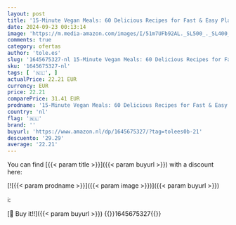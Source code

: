 ```yaml
---
layout: post
title: '15-Minute Vegan Meals: 60 Delicious Recipes for Fast & Easy Plant-Based Eats'
date: 2024-09-23 00:13:14
image: 'https://m.media-amazon.com/images/I/51m7UFb92AL._SL500_._SL400_.jpg'
comments: true
category: ofertas
author: 'tole.es'
slug: '1645675327-nl 15-Minute Vegan Meals: 60 Delicious Recipes for Fast &...'
sku: '1645675327-nl'
tags: [ '🇳🇱', ]
actualPrice: 22.21 EUR
currency: EUR
price: 22.21
comparePrice: 31.41 EUR
prodname: '15-Minute Vegan Meals: 60 Delicious Recipes for Fast & Easy Plant-Based Eats'
country: 'nl'
flag: '🇳🇱'
brand: ''
buyurl: 'https://www.amazon.nl/dp/1645675327/?tag=tolees0b-21'
descuento: '29.29'
average: '22.21'
---
```


You can find [{{< param title >}}]({{< param buyurl >}}) with a discount here:

[![{{< param prodname >}}]({{< param image >}})]({{< param buyurl >}})

ℹ️:


[🛒 Buy it!!]({{< param buyurl >}})
{{<world>}}1645675327{{</world>}}
